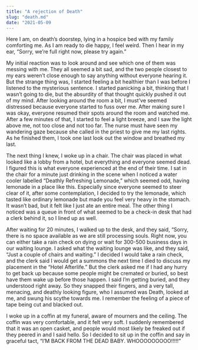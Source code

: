 ```yaml
---
title: "A rejection of Death"
slug: "death.md"
date: "2021-05-09
---
```


Here I am, on death’s doorstep, lying in a hospice bed with my family comforting me. As I am ready to die happy, I feel weird. Then I hear in my ear, “Sorry, we’re full right now, please try again.”

My initial reaction was to look around and see which one of them was messing with me. They all seemed a bit sad, and the two people closest to my ears weren’t close enough to say anything without everyone hearing it. But the strange thing was, I started feeling a bit healthier than I was before I listened to the mysterious sentence. I started panicking a bit, thinking that I wasn’t going to die, but the absurdity of that thought quickly pushed it out of my mind. After looking around the room a bit, I must’ve seemed distressed because everyone started to fuss over me. After making sure I was okay, everyone resumed their spots around the room and watched me. After a few minutes of that, I started to feel a light breeze, and I saw the light above me, not too close and not too far. The nurse must have seen my wandering gaze because she called in the priest to give me my last rights. As he finished them, I took one last look out the window and breathed my last. 

The next thing I knew, I woke up in a chair. The chair was placed in what looked like a lobby from a hotel, but everything and everyone seemed dead. I figured this is what everyone experienced at the end of their time. I sat in the chair for a minute just drinking in the scene when I noticed a water cooler labelled “Deathly Refreshing Lemonade,” which seemed odd, having lemonade in a place like this. Especially since everyone seemed to steer clear of it, after some contemplation, I decided to try the lemonade, which tasted like ordinary lemonade but made you feel very heavy in the stomach. It wasn’t bad, but it felt like I just ate an entire meal. The other thing I noticed was a queue in front of what seemed to be a check-in desk that had a clerk behind it, so I lined up as well.

After waiting for 20 minutes, I walked up to the desk, and they said, “Sorry, there is no space available as we are still processing souls. Right now, you can either take a rain check on dying or wait for 300-500 business days in our waiting lounge. I asked what the waiting lounge was like, and they said, “Just a couple of chairs and waiting.” I decided I would take a rain check, and the clerk said I would get a summons the next time I died to discuss my placement in the “Hotel Afterlife.” But the clerk asked me if I had any hurry to get back up because some people might be cremated or buried, so best have them wake up before those happen. I said I’m getting buried, and they understood right away. So they snapped their fingers, and a very tall, menacing, and deathly looking figure, who I assumed was Death, looked at me, and swung his scythe towards me. I remember the feeling of a piece of tape being cut and blacked out.

I woke up in a coffin at my funeral, aware of mourners and the ceiling. The coffin was very comfortable, and it felt very soft. I suddenly remembered that it was an open casket, and people would most likely be freaked out if they peered in and I said hello. So I decided to sit up in the coffin and say in graceful tact, “I’M BACK FROM THE DEAD BABY. WHOOOOOOOOO!!!!!”
